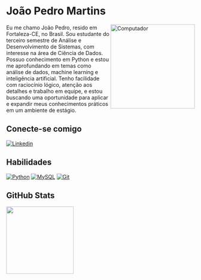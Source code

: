 # João Pedro Martins
<img src="https://github.com/julianazanelatto/image_data_science/blob/main/data_science.png" min-width="250px" max-width="225px" width="225px" align="right" alt="Computador">

Eu me chamo João Pedro, resido em Fortaleza-CE, no Brasil. Sou estudante do terceiro semestre de Análise e Desenvolvimento de Sistemas, com interesse na área de Ciência de Dados. Possuo conhecimento em Python e estou me aprofundando em temas como análise de dados, machine learning e inteligência artificial. Tenho facilidade com raciocínio lógico, atenção aos detalhes e trabalho em equipe, e estou buscando uma oportunidade para aplicar e expandir meus conhecimentos práticos em um ambiente de estágio.

## Conecte-se comigo
[![Linkedin](https://img.shields.io/badge/LinkedIn-0077B5?style=for-the-badge&logo=linkedin&logoColor=white)](https://www.linkedin.com/in/jotap53/)

## Habilidades
[![Python](https://img.shields.io/badge/Python-4682B4?style=for-the-badge&logo=python&logoColor=white)]()
[![MySQL](https://img.shields.io/badge/MySQL-008B8B?style=for-the-badge&logo=mysql&logoColor=white)]()
[![Git](https://img.shields.io/badge/Git-FF4500?style=for-the-badge&logo=git&logoColor=white)]()

## GitHub Stats
<div>
    <a href="https://github.com/JotaP53">
    <img height="180em" src="https://github-readme-stats.vercel.app/api?username=JotaP53&show_icons=true&theme=transparent">
</div>
